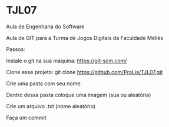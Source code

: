 # TJL07
Aula de Engenharia do Software 

Aula de GIT para a Turma de Jogos Digitais da Faculdade Méliès

Passos:

Instale o git na sua máquina: https://git-scm.com/

Clone esse projeto: git clone https://github.com/ProLia/TJL07.git

Crie uma pasta com seu nome.

Dentro dessa pasta coloque uma imagem (sua ou aleatória)

Crie um arquivo .txt (nome aleatório)

Faça um commit
